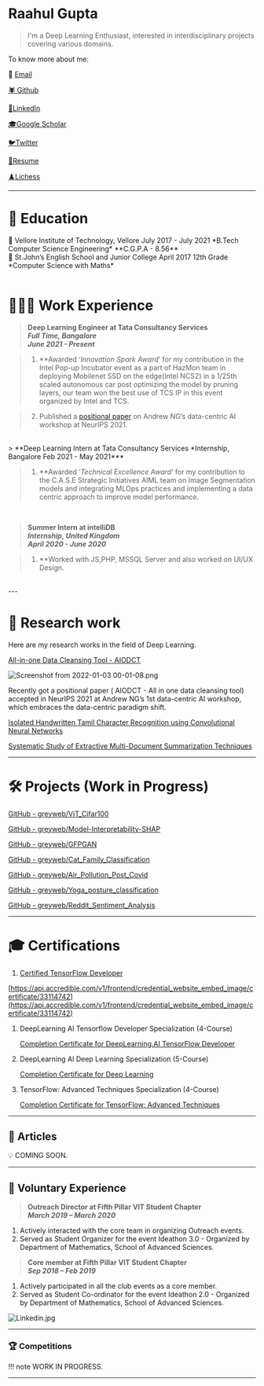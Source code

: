# Raahul Gupta 

> I'm a Deep Learning Enthusiast, interested in interdisciplinary projects covering various domains.
> 

To know more about me:

📧 [Email](mailto:sriairwind@gmail.com)

[🕷️ Github](https://github.com/greyweb)

[🔗LinkedIn](https://www.linkedin.com/in/sriaravinds/)

[🎓Google Scholar](https://scholar.google.com/citations?user=8V-7KKMAAAAJ&hl=en)

[🐦Twitter](https://mobile.twitter.com/Sri_Aravind_)

[📃Resume](https://drive.google.com/file/d/1yK9U1AHlorNu_HdcLD2_aCn56Gu55Npx/view?usp=sharing)

[♟️Lichess](https://lichess.org/@/Sri_18)

---

# 🏫 Education

<aside>
📖 Vellore Institute of Technology, Vellore                                                    July 2017 - July 2021
*B.Tech Computer Science Engineering*
**C.G.P.A - 8.56**

</aside>

<aside>
📖 St.John’s English School and Junior College                                                         April 2017
12th Grade
*Computer Science with Maths*

</aside>
<br>

# 👨🏽‍💻 Work Experience

> **Deep Learning Engineer at Tata Consultancy Services  
*Full Time, Bangalore                   
June 2021 - Present***

> 1. **Awarded ‘*Innovation Spark Award*’ for my contribution in the Intel Pop-up Incubator event as a part of HazMon team in deploying Mobilenet SSD on the edge(Intel NCS2) in a 1/25th scaled autonomous car post optimizing the model by pruning layers, our team won the best use of TCS IP in this event organized by Intel and TCS.

> 2. Published a [positional paper](https://datacentricai.org/papers/87_CameraReady_Camera_Ready_Version_Final_Draft_DCAI.pdf) on Andrew NG’s data-centric AI workshop at NeurIPS 2021.

<br>
> **Deep Learning Intern at Tata Consultancy Services  
*Internship, Bangalore                   
Feb 2021 - May 2021***

>1.  **Awarded ‘*Technical Excellence Award*’ for my contribution  to the C.A.S.E Strategic Initiatives AIML team on Image Segmentation models and integrating MLOps practices and implementing a data centric approach to improve model performance.

<br>

> **Summer Intern at intelliDB  
*Internship, United Kingdom          
April 2020 - June 2020***

>1. **Worked with JS,PHP, MSSQL Server and also worked on UI/UX Design.
> 
<br>
---

# 🚀 Research work

Here are my research works in the field of Deep Learning.

[All-in-one Data Cleansing Tool - AIODCT](https://slideslive.com/38971865/allinone-data-cleansing-tool-aiodct?ref=speaker-96614)

![Screenshot from 2022-01-03 00-01-08.png](Sri%20Aravind%20Sairaman%20d8f983c7d07f40119e785bd8200438fc/Screenshot_from_2022-01-03_00-01-08.png)

[](https://datacentricai.org/papers/87_CameraReady_Camera_Ready_Version_Final_Draft_DCAI.pdf)

Recently got a positional paper ( AIODCT - All in one data cleansing tool) accepted in NeurIPS 2021 at Andrew NG’s 1st data-centric AI workshop, which embraces the data-centric paradigm shift.

[Isolated Handwritten Tamil Character Recognition using Convolutional Neural Networks](https://ieeexplore.ieee.org/abstract/document/9315945)

[Systematic Study of Extractive Multi-Document Summarization Techniques](https://ieeexplore.ieee.org/document/9297657)

---

# 🛠️ Projects (Work in Progress)

[GitHub - greyweb/ViT_Cifar100](https://github.com/greyweb/ViT_Cifar100)

[GitHub - greyweb/Model-Interpretability-SHAP](https://github.com/greyweb/Model-Interpretability-SHAP)

[GitHub - greyweb/GFPGAN](https://github.com/greyweb/GFPGAN)

[GitHub - greyweb/Cat_Family_Classification](https://github.com/greyweb/Cat_Family_Classification)

[GitHub - greyweb/Air_Pollution_Post_Covid](https://github.com/greyweb/Air_Pollution_Post_Covid)

[GitHub - greyweb/Yoga_posture_classification](https://github.com/greyweb/Yoga_posture_classification)

[GitHub - greyweb/Reddit_Sentiment_Analysis](https://github.com/greyweb/Reddit_Sentiment_Analysis)

---

# 🎓 Certifications

1. [Certified TensorFlow Developer](https://www.credential.net/b68ae5c1-4204-4465-a0b2-24a1a8b442b5#gs.lgu9ul)

[https://api.accredible.com/v1/frontend/credential_website_embed_image/certificate/33114742](https://api.accredible.com/v1/frontend/credential_website_embed_image/certificate/33114742)

1. DeepLearning AI Tensorflow Developer Specialization (4-Course)
    
    [Completion Certificate for DeepLearning.AI TensorFlow Developer](https://coursera.org/share/6875578f28942bbd32fc50c2722dd719)
    
2. DeepLearning AI Deep Learning Specialization (5-Course)
    
    [Completion Certificate for Deep Learning](https://coursera.org/share/3540c5d9abc2e3e889eb4f08111f1bf2)
    
3. TensorFlow: Advanced Techniques Specialization (4-Course)
    
    [Completion Certificate for TensorFlow: Advanced Techniques](https://www.coursera.org/account/accomplishments/specialization/ATYDK57F6EPT?utm_source=link&utm_medium=certificate&utm_content=cert_image&utm_campaign=sharing_cta&utm_product=s12n)
    
     
    

---

## 📄 Articles

<aside>
💡 COMING SOON.

</aside>

---

## 🤝 Voluntary Experience

> **Outreach Director at Fifth Pillar VIT Student Chapter              
*March 2019 – March 2020***

1.  Actively interacted with the core team in organizing Outreach events.
2. Served as Student Organizer for the event Ideathon 3.0 - Organized by Department of Mathematics, School of Advanced Sciences.
> 

> **Core member at Fifth Pillar VIT Student Chapter              
*Sep 2018 – Feb 2019***

1. Actively participated in all the club events as a core member. 
2. Served as Student Co-ordinator for the event Ideathon 2.0 - Organized by Department of Mathematics, School of Advanced Sciences.
> 

![Linkedin.jpg](Sri%20Aravind%20Sairaman%20d8f983c7d07f40119e785bd8200438fc/Linkedin.jpg)

---

### 🏆 Competitions

<aside>
!!! note
        WORK IN PROGRESS.

</aside>

---